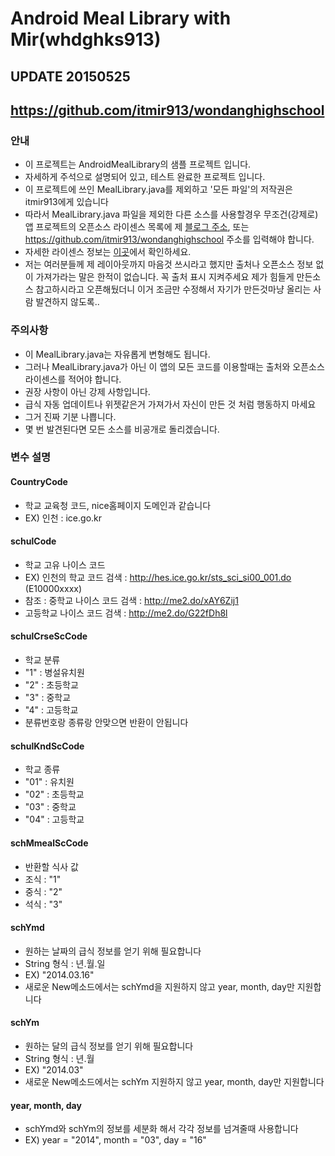 # Android Meal Library with Mir(whdghks913)

## UPDATE 20150525

## https://github.com/itmir913/wondanghighschool

### 안내
* 이 프로젝트는 AndroidMealLibrary의 샘플 프로젝트 입니다.
* 자세하게 주석으로 설명되어 있고, 테스트 완료한 프로젝트 입니다.
* 이 프로젝트에 쓰인 MealLibrary.java를 제외하고 '모든 파일'의 저작권은 itmir913에게 있습니다
* 따라서 MealLibrary.java 파일을 제외한 다른 소스를 사용할경우 무조건(강제로) 앱 프로젝트의 오픈소스 라이센스 목록에 제 [블로그 주소](https://itmir.tistory.com), 또는 https://github.com/itmir913/wondanghighschool 주소를 입력해야 합니다.
* 자세한 라이센스 정보는 [이곳](https://github.com/itmir913/wondanghighschool)에서 확인하세요.
* 저는 여러분들께 제 레이아웃까지 마음것 쓰시라고 했지만 출처나 오픈소스 정보 없이 가져가라는 말은 한적이 없습니다. 꼭 출처 표시 지켜주세요 제가 힘들게 만든소스 참고하시라고 오픈해뒀더니 이거 조금만 수정해서 자기가 만든것마냥 올리는 사람 발견하지 않도록..



### 주의사항
* 이 MealLibrary.java는 자유롭게 변형해도 됩니다.
* 그러나 MealLibrary.java가 아닌 이 앱의 모든 코드를 이용할때는 출처와 오픈소스 라이센스를 적어야 합니다.
* 권장 사항이 아닌 강제 사항입니다.
* 급식 자동 업데이트나 위젯같은거 가져가서 자신이 만든 것 처럼 행동하지 마세요
* 그거 진짜 기분 나쁩니다.
* 몇 번 발견된다면 모든 소스를 비공개로 돌리겠습니다.


### 변수 설명

#### CountryCode
* 학교 교육청 코드, nice홈페이지 도메인과 같습니다
* EX) 인천 : ice.go.kr


#### schulCode
* 학교 고유 나이스 코드
* EX) 인천의 학교 코드 검색 : http://hes.ice.go.kr/sts_sci_si00_001.do (E10000xxxx)
* 참조 : 중학교 나이스 코드 검색 : http://me2.do/xAY6Zij1
* 고등학교 나이스 코드 검색 : http://me2.do/G22fDh8l


#### schulCrseScCode
* 학교 분류
* "1" : 병설유치원
* "2" : 초등학교
* "3" : 중학교
* "4" : 고등학교
* 분류번호랑 종류랑 안맞으면 반환이 안됩니다


#### schulKndScCode
* 학교 종류
* "01" : 유치원
* "02" : 초등학교
* "03" : 중학교
* "04" : 고등학교


#### schMmealScCode
* 반환할 식사 값
* 조식 : "1"
* 중식 : "2"
* 석식 : "3"


#### schYmd
* 원하는 날짜의 급식 정보를 얻기 위해 필요합니다
* String 형식 : 년.월.일
* EX) "2014.03.16"
* 새로운 New메소드에서는 schYmd을 지원하지 않고 year, month, day만 지원합니다


#### schYm
* 원하는 달의 급식 정보를 얻기 위해 필요합니다
* String 형식 : 년.월
* EX) "2014.03"
* 새로운 New메소드에서는 schYm 지원하지 않고 year, month, day만 지원합니다


#### year, month, day
* schYmd와 schYm의 정보를 세분화 해서 각각 정보를 넘겨줄때 사용합니다
* EX) year = "2014", month = "03", day = "16"
